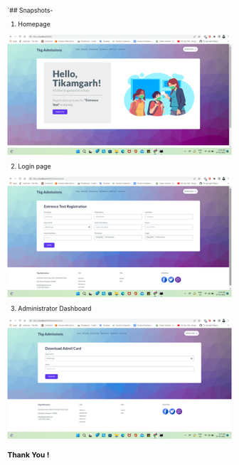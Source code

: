 `## Snapshots-

1. Homepage

![Homepage](https://github.com/akarsh-23/FED-Project/blob/main/Snapshots/Home.png)

2. Login page

![Registration page](https://github.com/akarsh-23/FED-Project/blob/main/Snapshots/Registration.png)

3. Administrator Dashboard

![AdmitCard Download Page](https://github.com/akarsh-23/FED-Project/blob/main/Snapshots/AdmitCard.png)

### Thank You !
